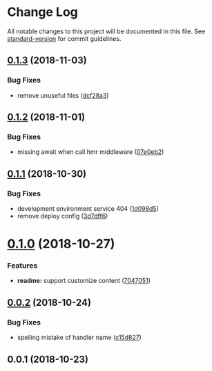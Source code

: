 # Change Log

All notable changes to this project will be documented in this file. See [standard-version](https://github.com/conventional-changelog/standard-version) for commit guidelines.

<a name="0.1.3"></a>
## [0.1.3](https://github.com/Val-istar-Guo/web-template/compare/v0.1.2...v0.1.3) (2018-11-03)


### Bug Fixes

* remove unuseful files ([dcf28a3](https://github.com/Val-istar-Guo/web-template/commit/dcf28a3))



<a name="0.1.2"></a>
## [0.1.2](https://github.com/Val-istar-Guo/web-template/compare/v0.1.1...v0.1.2) (2018-11-01)


### Bug Fixes

* missing await when call hmr middleware ([07e0eb2](https://github.com/Val-istar-Guo/web-template/commit/07e0eb2))



<a name="0.1.1"></a>
## [0.1.1](https://github.com/Val-istar-Guo/web-template/compare/v0.1.0...v0.1.1) (2018-10-30)


### Bug Fixes

* development environment service 404 ([1d098d5](https://github.com/Val-istar-Guo/web-template/commit/1d098d5))
* remove deploy config ([3d7dff6](https://github.com/Val-istar-Guo/web-template/commit/3d7dff6))



<a name="0.1.0"></a>
# [0.1.0](https://github.com/Val-istar-Guo/web-template/compare/v0.0.2...v0.1.0) (2018-10-27)


### Features

* **readme:** support customize content ([7047051](https://github.com/Val-istar-Guo/web-template/commit/7047051))



<a name="0.0.2"></a>
## [0.0.2](https://github.com/Val-istar-Guo/web-template/compare/v0.0.1...v0.0.2) (2018-10-24)


### Bug Fixes

* spelling mistake of handler name ([c15d827](https://github.com/Val-istar-Guo/web-template/commit/c15d827))



<a name="0.0.1"></a>
## 0.0.1 (2018-10-23)
